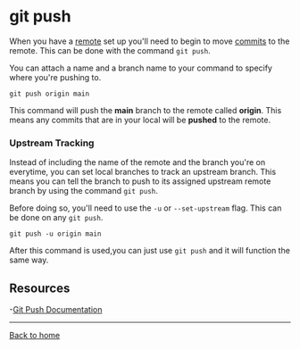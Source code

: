 # git push 

When you have a [remote](./REMOTE.md) set up you'll need to begin to move [commits](./COMMIT.md) to the remote. This can be done with the command `git push`.

You can attach a name and a branch name to your command to specify where you're pushing to.

```
git push origin main
```
This command will push the **main** branch to the remote called **origin**. This means any commits that are in your local will be **pushed** to the remote.
### Upstream Tracking

Instead of including the name of the remote and the branch you're on everytime, you can set local branches to track an upstream branch. This means you can tell the branch to push to its assigned upstream remote branch by using the command `git push`. 

Before doing so, you'll need to use the `-u` or `--set-upstream` flag. This can be done on any `git push`.

```
git push -u origin main
```

After this command is used,you can just use `git push` and it will function the same way.
## Resources 

-[Git Push Documentation](https://git-scm.com/docs/git-push)

---

[Back to home](../README.md) 
